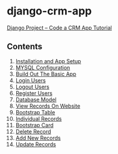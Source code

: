 # django-crm-app

[Django Project – Code a CRM App Tutorial](https://www.youtube.com/watch?v=t10QcFx7d5k)

## Contents
1. [Installation and App Setup]()
2. [MYSQL Configuration]()
3. [Build Out The Basic App]()
4. [Login Users]()
5. [Logout Users]()
6. [Register Users]()
7. [Database Model]()
8. [View Records On Website]()
9. [Bootstrap Table]()
10. [Individual Records]()
11. [Bootstrap Card]()
12. [Delete Record]()
13. [Add New Records]()
14. [Update Records]()

